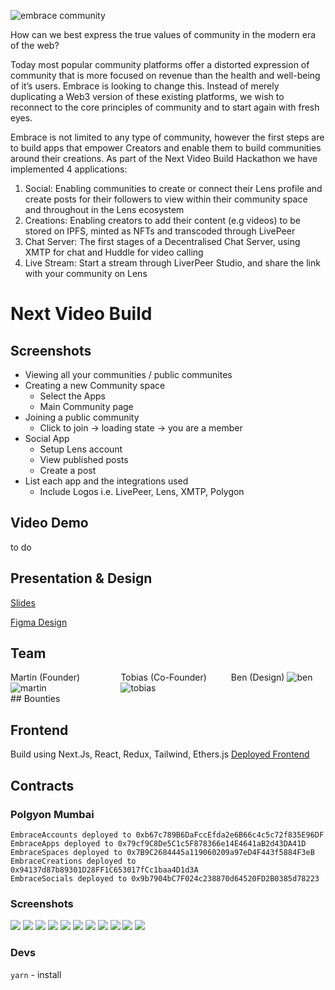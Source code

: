 ![embrace community](https://lets.embrace.community/logos/embrace-earth-web.png)

How can we best express the true values of community in the modern era of the web?

Today most popular community platforms offer a distorted expression of community that is more focused on revenue than the health and well-being of it’s users. Embrace is looking to change this.
Instead of merely duplicating a Web3 version of these existing platforms, we wish to reconnect to the core principles of community and to start again with fresh eyes.

Embrace is not limited to any type of community, however the first steps are to build apps that empower Creators and enable them to build communities around their creations. As part of the Next Video Build Hackathon we have implemented 4 applications:

1.  Social: Enabling communities to create or connect their Lens profile and create posts for their followers to view within their community space and throughout in the Lens ecosystem
2.  Creations: Enabling creators to add their content (e.g videos) to be stored on IPFS, minted as NFTs and transcoded through LivePeer
3.  Chat Server: The first stages of a Decentralised Chat Server, using XMTP for chat and Huddle for video calling
4.  Live Stream: Start a stream through LiverPeer Studio, and share the link with your community on Lens

# Next Video Build

## Screenshots

- Viewing all your communities / public communites
- Creating a new Community space
  - Select the Apps
  - Main Community page
- Joining a public community
  - Click to join → loading state → you are a member
- Social App
  - Setup Lens account
  - View published posts
  - Create a post
- List each app and the integrations used
  - Include Logos i.e. LivePeer, Lens, XMTP, Polygon

## Video Demo

to do

## Presentation & Design

[Slides](https://docs.google.com/presentation/d/1S9ExAmx9alB77exgWNN5q_Pj4qTKXJ5-44fDco_qy-s)

[Figma Design](https://www.figma.com/proto/sEmV82YmSN96KVMeIUcuh0/Embrace.community?node-id=15%3A1107&scaling=scale-down-width&page-id=0%3A1&starting-point-node-id=9%3A646)

## Team

<div style="display: flex; justify-content: space-between;">

<span style="width: 30%;">
Martin <martin@openskydevelopment.co.uk> (Founder)
<img src="https://i.imgur.com/LIMblFg.jpg" alt="martin" />
<!-- ![martin](https://i.imgur.com/LIMblFg.jpg) -->
</span>

<span style="width: 30%;">
Tobias <caruso33@web.de> (Co-Founder)

<img src="https://i.imgur.com/MKspbN4.png" alt="tobias" />
<!-- ![tobias](https://i.imgur.com/MKspbN4.png) -->
</span>

<span style="width: 30%;">
Ben <info@bennisan.be> (Design)
<img src="https://i.imgur.com/Vxj7mc3.png" alt="ben" />
<!-- ![ben](https://i.imgur.com/Vxj7mc3.png) -->
</span>

</div>
## Bounties

## Frontend

Build using Next.Js, React, Redux, Tailwind, Ethers.js
[Deployed Frontend](https://next-video.embrace.community)

## Contracts

### Polgyon Mumbai

```shell
EmbraceAccounts deployed to 0xb67c789B6DaFccEfda2e6B66c4c5c72f835E96DF
EmbraceApps deployed to 0x79cf9C8De5C1c5F878366e14E4641aB2d43DA41D
EmbraceSpaces deployed to 0x7B9C2684445a119060209a97eD4F443f5884F3eB
EmbraceCreations deployed to 0x94137d87b89301D28FF1C653017fCc1baa4D1d3A
EmbraceSocials deployed to 0x9b7904bC7F024c238870d64520FD2B0385d78223
```

### Screenshots

![](https://i.imgur.com/KGBfKS2.png)
![](https://i.imgur.com/CRrX5Em.png)
![](https://i.imgur.com/hQu5DaA.png)
![](https://i.imgur.com/H1T18X3.png)
![](https://i.imgur.com/qqkSXG1.png)
![](https://i.imgur.com/an4nRSr.png)
![](https://i.imgur.com/3P2Ry2V.png)
![](https://i.imgur.com/Wr4938O.png)
![](https://i.imgur.com/rxOEwWN.png)
![](https://i.imgur.com/OVGmlsI.png)
![](https://i.imgur.com/5yZnGrn.png)

### Devs

`yarn` - install
